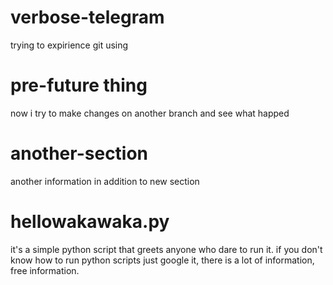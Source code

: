 # verbose-telegram
trying to expirience git using

# pre-future thing
now i try to make changes on another branch and see what happed

# another-section
another information in addition to new section

# hellowakawaka.py
it's a simple python script that greets anyone who dare to run it.
if you don't know how to run python scripts just google it, there is a lot of information, free information.

